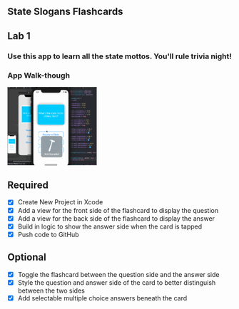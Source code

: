 ## State Slogans Flashcards

## Lab 1

### Use this app to learn all the state mottos. You'll rule trivia night!
###


### App Walk-though


<img src="https://github.com/hoopisano/Flashcards/raw/main/Lab1Walkthrough.gif" width=200><br>



## Required
- [x] Create New Project in Xcode
- [x] Add a view for the front side of the flashcard to display the question
- [x] Add a view for the back side of the flashcard to display the answer
- [x] Build in logic to show the answer side when the card is tapped
- [x] Push code to GitHub

## Optional
- [x] Toggle the flashcard between the question side and the answer side
- [x] Style the question and answer side of the card to better distinguish between the two sides
- [x] Add selectable multiple choice answers beneath the card
